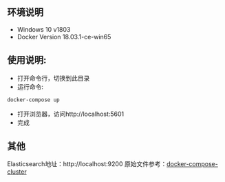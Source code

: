 ## 环境说明
- Windows 10 v1803
- Docker Version 18.03.1-ce-win65 

## 使用说明:
- 打开命令行，切换到此目录
- 运行命令: 
```cmd
docker-compose up
```
- 打开浏览器，访问http://localhost:5601
- 完成


## 其他
Elasticsearch地址：http://localhost:9200
原始文件参考：[docker-compose-cluster](https://github.com/deviantony/docker-elk)
